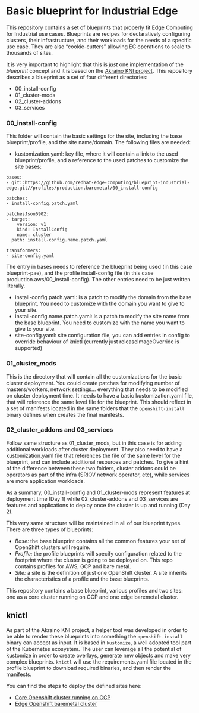 # Basic blueprint for Industrial Edge

This repository contains a set of blueprints that properly fit Edge Computing for Industrial use cases. Blueprints are recipes for declaratively configuring clusters, their infrastructure, and their workloads for the needs of a specific use case. They are also “cookie-cutters” allowing EC operations to scale to thousands of sites.

It is very important to highlight that this is _just_ one implementation of the *blueprint* concept and it is based on the [Akraino KNI project](https://wiki.akraino.org/display/AK/Kubernetes-Native+Infrastructure+%28KNI%29+Blueprint+Family). This repository describes a blueprint as a set of four different directories:

- 00_install-config
- 01_cluster-mods
- 02_cluster-addons
- 03_services

### 00_install-config

This folder will contain the basic settings for the site, including the base blueprint/profile, and the site name/domain. The following files are needed:

- kustomization.yaml: key file, where it will contain a link to the used blueprint/profile, and a reference to the used patches to customize the site bases:

```
bases:
- git::https://github.com/redhat-edge-computing/blueprint-industrial-edge.git//profiles/production.baremetal/00_install-config

patches:
- install-config.patch.yaml

patchesJson6902:
- target:
    version: v1
    kind: InstallConfig
    name: cluster
  path: install-config.name.patch.yaml

transformers:
- site-config.yaml
```

The entry in bases needs to reference the blueprint being used (in this case blueprint-pae), and the profile install-config file (in this case production.aws/00_install-config). The other entries need to be just written literally.

- install-config.patch.yaml: is a patch to modify the domain from the base blueprint. You need to customize with the domain you want to give to your site.
- install-config.name.patch.yaml: is a patch to modify the site name from the base blueprint. You need to customize with the name you want to give to your site.
- site-config.yaml: site configuration file, you can add entries in config to override behaviour of knictl (currently just releaseImageOverride is supported)


### 01_cluster_mods

This is the directory that will contain all the customizations for the basic cluster deployment. You could create patches for modifying number of masters/workers, network settings... everything that needs to be modified on cluster deployment time. It needs to have a basic kustomization.yaml file, that will reference the same level file for the blueprint. This should reflect in a set of manifests located in the same folders that the `openshift-install` binary defines when creates the final manifests.


### 02_cluster_addons and 03_services

Follow same structure as 01_cluster_mods, but in this case is for adding additional workloads after cluster deployment. They also need to have a kustomization.yaml file that references the file of the same level for the blueprint, and can include additional resources and patches. To give a hint of the difference between these two folders, cluster addons could be operators as part of the infra (SRIOV network operator, etc), while services are more application workloads.

As a summary, 00_install-config and 01_cluster-mods represent features at deployment time (Day 1) while 02_cluster-addons and 03_services are features and applications to deploy once the cluster is up and running (Day 2).


This very same structure will be maintained in all of our blueprint types. There are three types of blueprints:

+ *Base:* the base blueprint contains all the common features your set of OpenShift clusters will require.
+ *Profile:* the profile blueprints will specify configuration related to the footprint where the cluster is going to be deployed on. This repo contains profiles for AWS, GCP and bare metal.
+ *Site:* a site is the definition of just one OpenShift cluster. A site inherits the characteristics of a profile and the base blueprints. 

This repository contains a base blueprint, various profiles and two sites: one as a core cluster running on GCP and one edge baremetal cluster.

## knictl

As part of the Akraino KNI project, a helper tool was developed in order to be able to render these blueprints into something the `openshift-install` binary can accept as input. It is based in `kustomize`, a well adopted tool part of the Kubernetes ecosystem. The user can leverage all the potential of kustomize in order to create overlays, generate new objects and make very complex blueprints. `knictl` will use the requirements.yaml file located in the profile blueprint to download required binaries, and then render the manifests. 

You can find the steps to deploy the defined sites here:

- [Core Openshift cluster running on GCP](sites/core-edge-industrial.gcp.devcluster.openshift.com/README.md)
- [Edge Openshift baremetal cluster](sites/mvp.edge.industrial/README.md)
